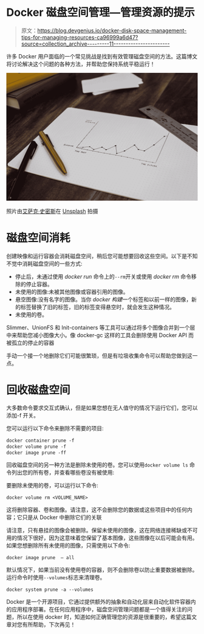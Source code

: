 # Docker 磁盘空间管理—管理资源的提示

> 原文：<https://blog.devgenius.io/docker-disk-space-management-tips-for-managing-resources-ca96999a6d47?source=collection_archive---------11----------------------->

许多 Docker 用户面临的一个常见挑战是找到有效管理磁盘空间的方法。这篇博文将讨论解决这个问题的各种方法，并帮助您保持系统平稳运行！

![](img/7d6f990f7b75340351dba40f15fc4c01.png)

照片由[艾萨克·史密斯](https://unsplash.com/@isaacmsmith?utm_source=medium&utm_medium=referral)在 [Unsplash](https://unsplash.com?utm_source=medium&utm_medium=referral) 拍摄

# 磁盘空间消耗

创建映像和运行容器会消耗磁盘空间，稍后您可能想要回收这些空间。以下是不知不觉中消耗磁盘空间的一些方式:

*   停止后，未通过使用 *docker run* 命令上的`--rm`开关或使用 *docker rm* 命令移除的停止容器。
*   未使用的图像:未被其他图像或容器引用的图像。
*   悬空图像:没有名字的图像。当你 *docker 构建*一个标签和以前一样的图像，新的标签替换了旧的标签，旧的标签变得悬空时，就会发生这种情况。
*   未使用的卷。

Slimmer、UnionFS 和 Init-containers 等工具可以通过将多个图像合并到一个层中来帮助您减小图像大小。像 docker-gc 这样的工具会删除使用 Docker API 而被孤立的停止的容器

手动一个接一个地删除它们可能很繁琐，但是有垃圾收集命令可以帮助您做到这一点。

# 回收磁盘空间

大多数命令要求交互式确认，但是如果您想在无人值守的情况下运行它们，您可以添加-f 开关。

您可以运行以下命令来删除不需要的项目:

```
docker container prune -f
docker volume prune -f
docker image prune -ff
```

回收磁盘空间的另一种方法是删除未使用的卷。您可以使用`docker volume ls` 命令列出您的所有卷，并查看哪些卷没有被使用:

要删除未使用的卷，可以运行以下命令:

```
docker volume rm <VOLUME_NAME>
```

这将删除容器、卷和图像。请注意，这不会删除您的数据或这些项目中的任何内容；它只是从 Docker 中删除它们的关联

请注意，只有悬挂的图像会被删除。保留未使用的图像，这在网络连接稀缺或不可用的情况下很好，因为这意味着您保留了基本图像，这些图像在以后可能会有用。如果您想删除所有未使用的图像，只需使用以下命令:

```
docker image prune  — all
```

默认情况下，如果当前没有使用卷的容器，则不会删除卷以防止重要数据被删除。运行命令时使用`--volumes`标志来清理卷。

```
docker system prune -a --volumes
```

Docker 是一个开源项目，它通过提供额外的抽象和自动化层来自动化软件容器内的应用程序部署。在任何应用程序中，磁盘空间管理问题都是一个值得关注的问题，所以在使用 docker 时，知道如何正确管理您的资源是很重要的，希望这篇文章对您有所帮助，下次再见！